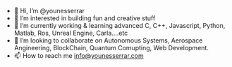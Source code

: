 - 👋 Hi, I’m @younesserrar
- 👀 I’m interested in building fun and creative stuff
- 🌱 I’m currently working & learning advanced C, C++, Javascript, Python, Matlab, Ros, Unreal Engine, Carla....etc
- 💞️ I’m looking to collaborate on Autonomous Systems, Aerospace Angineering, BlockChain, Quantum Comupting, Web Development.
- 📫 How to reach me info@younesserrar.com

<!---
younesserrar/younesserrar is a ✨ special ✨ repository because its `README.md` (this file) appears on your GitHub profile.
You can click the Preview link to take a look at your changes.
--->
